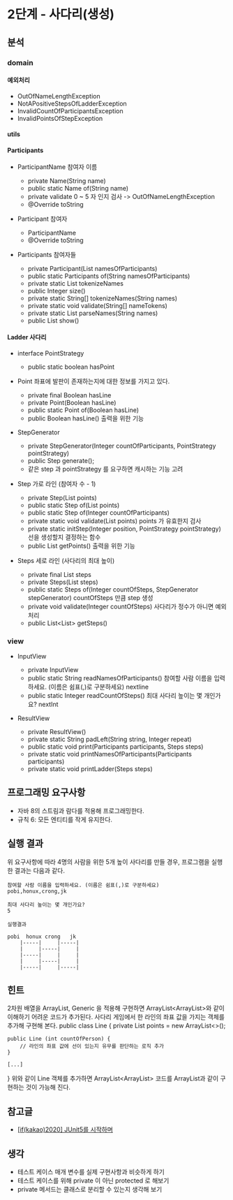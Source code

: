 # 2단계 - 사다리(생성)

## 분석
### domain

####  예외처리
- OutOfNameLengthException
- NotAPositiveStepsOfLadderException
- InvalidCountOfParticipantsException
- InvalidPointsOfStepException

#### utils

#### Participants
- ParticipantName 참여자 이름
    - private Name(String name)
    - public static Name of(String name)
    - private validate 0 ~ 5 자 인지 검사 -> OutOfNameLengthException
    - @Override toString 
    
- Participant 참여자
    - ParticipantName
    - @Override toString 

- Participants 참여자들
    - private Participant(List<Participant> namesOfParticipants)
    - public static Participants of(String namesOfParticipants)
    - private static List<Participant> tokenizeNames
    - public Integer size()
    - private static String[] tokenizeNames(String names)
    - private static void validate(String[] nameTokens)
    - private static List<Participant> parseNames(String names)
    - public List<String> show()

#### Ladder 사다리
- interface PointStrategy
    - public static boolean hasPoint
- Point 좌표에 발판이 존재하는지에 대한 정보를 가지고 있다.
    - private final Boolean hasLine
    - private Point(Boolean hasLine)
    - public static Point of(Boolean hasLine)
    - public Boolean hasLine() 출력을 위한 기능
    
- StepGenerator 
    - private StepGenerator(Integer countOfParticipants, PointStrategy pointStrategy)
    - public Step generate(); 
    - 같은 step 과 pointStrategy 를 요구하면 캐시하는 기능 고려

- Step 가로 라인 (참여자 수 - 1)
    - private Step(List<Point> points)
    - public static Step of(List<Boolean> points)
    - public static Step of(Integer countOfParticipants)
    - private static void validate(List<Point> points) points 가 유효한지 검사
    - private static initStep(Integer position, PointStrategy pointStrategy) 선을 생성할지 결정하는 함수
    - public List<Boolean> getPoints() 출력을 위한 기능
    
- Steps 세로 라인 (사다리의 최대 높이)
    - private final List<Step> steps
    - private Steps(List<Step> steps)
    - public static Steps of(Integer countOfSteps, StepGenerator stepGenerator) countOfSteps 만큼 step 생성
    - private void validate(Integer countOfSteps) 사다리가 정수가 아니면 예외 처리
    - public List<List<Boolean>> getSteps() 

### view
- InputView
    - private InputView
    - public static String readNamesOfParticipants() 참여할 사람 이름을 입력하세요. (이름은 쉼표(,)로 구분하세요) nextline
    - public static Integer readCountOfSteps()  최대 사다리 높이는 몇 개인가요? nextInt
    
- ResultView
    - private ResultView()
    - private static String padLeft(String string, Integer repeat)
    - public static void print(Participants participants, Steps steps)
    - private static void printNamesOfParticipants(Participants participants)
    - private static void printLadder(Steps steps) 

## 프로그래밍 요구사항
- 자바 8의 스트림과 람다를 적용해 프로그래밍한다.
- 규칙 6: 모든 엔티티를 작게 유지한다.

## 실행 결과
위 요구사항에 따라 4명의 사람을 위한 5개 높이 사다리를 만들 경우, 프로그램을 실행한 결과는 다음과 같다.
```
참여할 사람 이름을 입력하세요. (이름은 쉼표(,)로 구분하세요)
pobi,honux,crong,jk

최대 사다리 높이는 몇 개인가요?
5

실행결과

pobi  honux crong   jk
    |-----|     |-----|
    |     |-----|     |
    |-----|     |     |
    |     |-----|     |
    |-----|     |-----|
```


## 힌트
2차원 배열을 ArrayList, Generic 을 적용해 구현하면 ArrayList<ArrayList<Boolean>>와 같이 이해하기 어려운 코드가 추가된다.
사다리 게임에서 한 라인의 좌표 값을 가지는 객체를 추가해 구현해 본다.
public class Line {
    private List<Boolean> points = new ArrayList<>();

    public Line (int countOfPerson) {
        // 라인의 좌표 값에 선이 있는지 유무를 판단하는 로직 추가
    }

    [...]
}
위와 같이 Line 객체를 추가하면 ArrayList<ArrayList<Boolean>> 코드를 ArrayList<Line>과 같이 구현하는 것이 가능해 진다.

## 참고글
- [[if(kakao)2020] JUnit5를 시작하며](https://rutgo-letsgo.tistory.com/172)

## 생각
- 테스트 케이스 매개 변수를 실제 구현사항과 비슷하게 하기
- 테스트 케이스를 위해 private 이 아닌 protected 로 해보기
- private 메서드는 클래스로 분리할 수 있는지 생각해 보기
